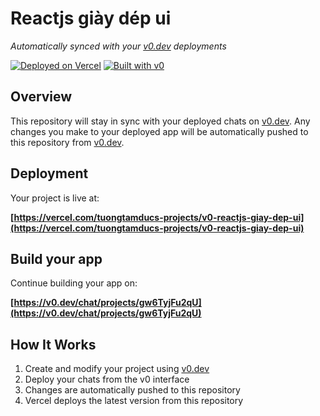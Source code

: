 # Reactjs giày dép ui

*Automatically synced with your [v0.dev](https://v0.dev) deployments*

[![Deployed on Vercel](https://img.shields.io/badge/Deployed%20on-Vercel-black?style=for-the-badge&logo=vercel)](https://vercel.com/tuongtamducs-projects/v0-reactjs-giay-dep-ui)
[![Built with v0](https://img.shields.io/badge/Built%20with-v0.dev-black?style=for-the-badge)](https://v0.dev/chat/projects/gw6TyjFu2qU)

## Overview

This repository will stay in sync with your deployed chats on [v0.dev](https://v0.dev).
Any changes you make to your deployed app will be automatically pushed to this repository from [v0.dev](https://v0.dev).

## Deployment

Your project is live at:

**[https://vercel.com/tuongtamducs-projects/v0-reactjs-giay-dep-ui](https://vercel.com/tuongtamducs-projects/v0-reactjs-giay-dep-ui)**

## Build your app

Continue building your app on:

**[https://v0.dev/chat/projects/gw6TyjFu2qU](https://v0.dev/chat/projects/gw6TyjFu2qU)**

## How It Works

1. Create and modify your project using [v0.dev](https://v0.dev)
2. Deploy your chats from the v0 interface
3. Changes are automatically pushed to this repository
4. Vercel deploys the latest version from this repository